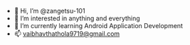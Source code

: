 - 👋 Hi, I’m @zangetsu-101
- 👀 I’m interested in anything and everything
- 🌱 I’m currently learning Android Application Development
- 📫 vaibhavthathola9719@gmail.com

<!---
zangetsu-101/zangetsu-101 is a ✨ special ✨ repository because its `README.md` (this file) appears on your GitHub profile.
You can click the Preview link to take a look at your changes.
--->
